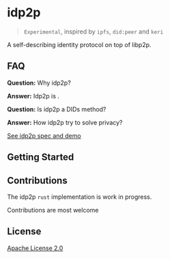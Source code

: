 # idp2p

> `Experimental`, inspired by `ipfs`, `did:peer` and `keri`

A self-describing identity protocol on top of libp2p. 

## FAQ

**Question:** Why idp2p?

**Answer:** Idp2p is .

**Question:** Is idp2p a DIDs method?

**Answer:** How idp2p try to solve privacy?


[See idp2p spec and demo](https://idp2p.github.io)


## Getting Started 


## Contributions

The idp2p `rust` implementation is work in progress. 

Contributions are most welcome

## License

[Apache License 2.0](LICENSE) 

